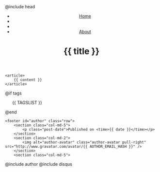 ---
---
<!DOCTYPE html>
<html>
<head>
@include head
<title>{{ title }} - {{ SITE_NAME }}</title>
</head>

<main class="container">
	<header>
	<nav>
		<ul class="nav nav-pills pull-right">
			<li class="active"><a href="index.html">Home</a></li>
			<li><a href="{{ POST_PREV }}" title="Newer"><i class="fa fa-long-arrow-left fa-2x"></i></a></li>
			<li><a href="{{ POST_NEXT }}" title="Older"><i class="fa fa-long-arrow-right fa-2x"></i></a></li>
			<li><a href="#author">About</a></li>
		</ul>
	</nav>
	<h1>{{ title }}</h1>
	</header>

	<article>
		{{ content }}
	</article>

@if tags
	<aside>
		<ul class="cats">
			{{ TAGSLIST }}
		</ul>
	</aside> 
@end

	<footer id="author" class="row">
		<section class="col-md-5">
			<p class="post-date">Published on <time>{{ date }}</time></p>
		</section>
		<section class="col-md-2">
			<img alt="author-avatar" class="author-avatar pull-right" src="http://www.gravatar.com/avatar/{{ AUTHOR_EMAIL_HASH }}" />
		</section>
		<section class="col-md-5">
@include author
		</section>
	</footer>
@include disqus
</main>

</html>
